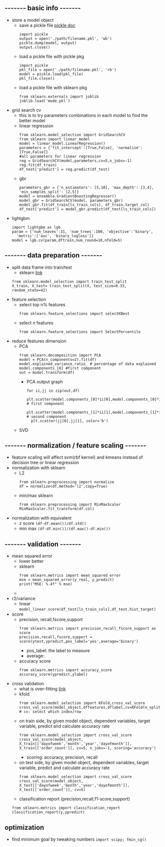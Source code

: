 ## ------- basic info -------
* store a model object
  - save a pickle file [pickle doc](https://docs.python.org/2/library/pickle.html)
    ```
    import pickle
    output = open('./path/filename.pkl', 'wb')
    pickle.dump(model, output)
    output.close()
    ```
  - load a pickle file with pickle pkg
    ```
    import pickle
    pkl_file = open('./path/filename.pkl', 'rb')
    model = pickle.load(pkl_file)
    pkl_file.close()
    ```
  - load a pickle file with sklearn pkg
    ```
    from sklearn.externals import joblib
    joblib.load('mode.pkl')
    ```
* grid search cv
  - this is to try parameters combinations in each model to find the better model
  - linear regression
    ```
    from sklearn.model_selection import GridSearchCV
    from sklearn import linear_model
    model = linear_model.LinearRegression()
    parameters = {'fit_intercept':[True,False], 'normalize':[True,False]} 
    #all parameters for linear regression
    reg = GridSearchCV(model,parameters,cv=5,n_jobs=-1)
    reg.fit(df_train)
    df_test['predict'] = reg.predict(df_test)
    ```
  - gbr
    ```
    parameters_gbr = {'n_estimators': [5,10], 'max_depth': [3,4], 'min_samples_split': [2,5]}
    model = ensemble.GradientBoostingRegressor()
    model_gbr = GridSearchCV(model, parameters_gbr)
    model_gbr.fit(df_train[ls_train_cols], df_train.target_col)
    df_test['predict'] = model_gbr.predict(df_test[ls_train_cols])
    ```
* lightgbm
  ```
  import lightgbm as lgb
  param = {'num_leaves':31, 'num_trees':100, 'objective':'binary',
    'metric':['auc', 'binary_logloss']}
  model = lgb.cv(param,dftrain,num_round=10,nfold=5)
  ```




## ------- data preparation -------
* split data frame into train/test
  - sklearn [link](http://scikit-learn.org/stable/modules/generated/sklearn.model_selection.train_test_split.html)
  ```
  from sklearn.model_selection import train_test_split
  X_train, X_test= train_test_split(X, test_size=0.33, random_state=42)
  ```
* feature selection
  - select top n% features
    ```
    from sklearn.feature_selections import selectKBest
    ```
  - select n features
    ```
    from sklearn.feature_selections import SelectPercentile
    ```
* reduce features dimension
  - PCA
    ```
    from sklearn.decomposition import PCA
    model = PCA(n_components=2).fit(df)
    model.explained_variance_ratio_ # percentage of data explained
    model.components_[0] #first component
    out = model.transform(df)
    ```
    + PCA output graph
      ```
      for ii,jj in zip(out,df)
        plt.scatter(model.components_[0]*ii[0],model.components_[0]*ii[0],color='r') # first component
        plt.scatter(model.components_[1]*ii[1],model.components_[1]*ii[1],color='c') # second component
        plt.scatter(jj[0],jj[1], color='b')
      ```
  - SVD





## ------- normalization / feature scaling -------
* feature scaling will affect svm(rbf kernel) and kmeans instead of decision tree or linear regression
* normalization with sklearn
  - L2
    ```
    from sklearn.preprocessing import normalize
    df = normalize(df,method='l2',copy=True)
    ```
  - min/max sklearn
    ```
    from sklearn.preprocessing import MinMaxScaler
    MinMaxScaler.fit_transform(df.col)
    ```
* normalization with equivalent
  * z score `(df-df.mean())/df.std()`
  * min max `(df-df.min())/(df.max()-df.min())`






## ------- validation -------
* mean squared error
  - lower better
  - sklearn
    ```
    from sklearn.metrics import mean_squared_error
    mse = mean_squared_error(y_real, y_predict)
    print("MSE: %.4f" % mse)
    ```
  - 
* r2/variance
  - linear `model_linear.score(df_test[ls_train_cols],df_test.hist_target)`
* score
  - precision, recall,fscore,support
    ```
    from sklearn.metrics import precision_recall_fscore_support as score
    precision,recall,fscore,support = score(ytest,ypredict,pos_label='yes',average='binary')
    ```
      + pos_label: the label to measure
      + average:
  - accuracy score
    ```
    from sklearn.metrics import accuracy_score
    accuracy_score(ypredict,ylabel)
    ```
* cross validation
  - what is over-fitting [link](https://elitedatascience.com/overfitting-in-machine-learning#how-to-detect)
  - kfold
    ```
    from sklearn.model_selection import KFold,cross_val_score
    cross_val_score(model_object,dffeatures,dflabel,cv=KFold(n_splits=5))
    # cv: select which index/row
    ```
  - on train side, by given model object, dependent variables, target variable, predict and calculate accuracy rate
    ```
    from sklearn.model_selection import cross_val_score
    cross_val_score(model_object, X_train[['dayofweek','month','year','dayofmonth']], X_train[['order_count']], cv=5, n_jobs=-1, scoring='accuracy')
    ```
    + scoring: accuracy, precision, recall
  - on test side, by given model object, dependent variables, target variable, predict and calculate accuracy rate
    ```
    from sklearn.model_selection import cross_val_score
    cross_val_score(model_object, X_test[['dayofweek','month','year','dayofmonth']], X_test[['order_count']], cv=5)
    ```
  - classification report (precision,recall,f1-score,support)
  ```
  from sklearn.metrics import classification_report
  classification_report(y,ypredict)
  ```



## optimization
* find minimum goal by tweaking numbers `import scipy; fmin_cg()`